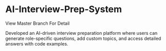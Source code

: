# AI-Interview-Prep-System
View Master Branch For Detail

Developed an AI-driven interview preparation platform where users can generate role-specific questions, add custom topics, and access detailed answers with code examples.
